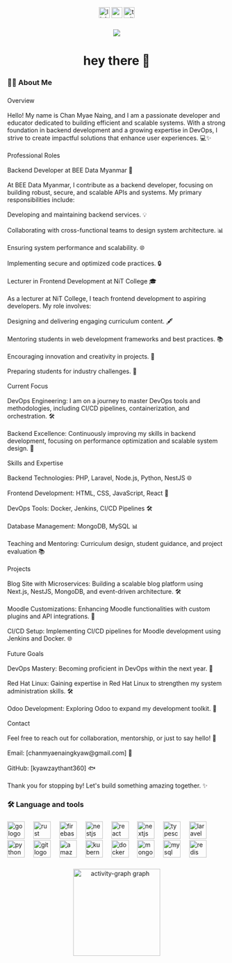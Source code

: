 <div align="center">
  <img src="https://img.shields.io/static/v1?message=LinkedIn&logo=linkedin&label=&color=0077B5&logoColor=white&labelColor=&style=for-the-badge" height="25" alt="linkedin logo"  />
  <img src="https://img.shields.io/static/v1?message=Youtube&logo=youtube&label=&color=FF0000&logoColor=white&labelColor=&style=for-the-badge" height="25" alt="youtube logo"  />
  <img src="https://img.shields.io/static/v1?message=Twitter&logo=twitter&label=&color=1DA1F2&logoColor=white&labelColor=&style=for-the-badge" height="25" alt="twitter logo"  />
</div>

###

<div align="center">
  <img src="https://visitor-badge.laobi.icu/badge?page_id=kyawzaythant360.kyawzaythant360&"  />
</div>

###

<h1 align="center">hey there 👋</h1>

###

<h3 align="left">👩‍💻  About Me</h3>

###

<p align="left">Overview<br><br>Hello! My name is Chan Myae Naing, and I am a passionate developer and educator dedicated to building efficient and scalable systems. With a strong foundation in backend development and a growing expertise in DevOps, I strive to create impactful solutions that enhance user experiences. 💻✨<br><br>Professional Roles<br><br>Backend Developer at BEE Data Myanmar 🔧<br><br>At BEE Data Myanmar, I contribute as a backend developer, focusing on building robust, secure, and scalable APIs and systems. My primary responsibilities include:<br><br>Developing and maintaining backend services. 💡<br><br>Collaborating with cross-functional teams to design system architecture. 📊<br><br>Ensuring system performance and scalability. 🌐<br><br>Implementing secure and optimized code practices. 🔒<br><br>Lecturer in Frontend Development at NiT College 🎓<br><br>As a lecturer at NiT College, I teach frontend development to aspiring developers. My role involves:<br><br>Designing and delivering engaging curriculum content. 🖋<br><br>Mentoring students in web development frameworks and best practices. 📚<br><br>Encouraging innovation and creativity in projects. 🎨<br><br>Preparing students for industry challenges. 💪<br><br>Current Focus<br><br>DevOps Engineering: I am on a journey to master DevOps tools and methodologies, including CI/CD pipelines, containerization, and orchestration. 🛠️<br><br>Backend Excellence: Continuously improving my skills in backend development, focusing on performance optimization and scalable system design. 🚀<br><br>Skills and Expertise<br><br>Backend Technologies: PHP, Laravel, Node.js, Python, NestJS 🌐<br><br>Frontend Development: HTML, CSS, JavaScript, React 🔧<br><br>DevOps Tools: Docker, Jenkins, CI/CD Pipelines 🛠️<br><br>Database Management: MongoDB, MySQL 📊<br><br>Teaching and Mentoring: Curriculum design, student guidance, and project evaluation 📚<br><br>Projects<br><br>Blog Site with Microservices: Building a scalable blog platform using Next.js, NestJS, MongoDB, and event-driven architecture. 🛠️<br><br>Moodle Customizations: Enhancing Moodle functionalities with custom plugins and API integrations. 🔧<br><br>CI/CD Setup: Implementing CI/CD pipelines for Moodle development using Jenkins and Docker. 🌐<br><br>Future Goals<br><br>DevOps Mastery: Becoming proficient in DevOps within the next year. 🚀<br><br>Red Hat Linux: Gaining expertise in Red Hat Linux to strengthen my system administration skills. 🛠️<br><br>Odoo Development: Exploring Odoo to expand my development toolkit. 🔧<br><br>Contact<br><br>Feel free to reach out for collaboration, mentorship, or just to say hello! 🙋<br><br>Email: [chanmyaenaingkyaw@gmail.com] 📧<br><br>GitHub: [kyawzaythant360] 🐟<br><br>Thank you for stopping by! Let's build something amazing together. ✨</p>

###

<h3 align="left">🛠 Language and tools</h3>

###

<div align="left">
  <img src="https://cdn.jsdelivr.net/gh/devicons/devicon/icons/go/go-original-wordmark.svg" height="40" alt="go logo"  />
  <img width="12" />
  <img src="https://cdn.jsdelivr.net/gh/devicons/devicon/icons/rust/rust-original.svg" height="40" alt="rust logo"  />
  <img width="12" />
  <img src="https://cdn.jsdelivr.net/gh/devicons/devicon/icons/firebase/firebase-plain-wordmark.svg" height="40" alt="firebase logo"  />
  <img width="12" />
  <img src="https://cdn.jsdelivr.net/gh/devicons/devicon/icons/nestjs/nestjs-original.svg" height="40" alt="nestjs logo"  />
  <img width="12" />
  <img src="https://cdn.jsdelivr.net/gh/devicons/devicon/icons/react/react-original.svg" height="40" alt="react logo"  />
  <img width="12" />
  <img src="https://cdn.jsdelivr.net/gh/devicons/devicon/icons/nextjs/nextjs-original.svg" height="40" alt="nextjs logo"  />
  <img width="12" />
  <img src="https://cdn.jsdelivr.net/gh/devicons/devicon/icons/typescript/typescript-original.svg" height="40" alt="typescript logo"  />
  <img width="12" />
  <img src="https://cdn.jsdelivr.net/gh/devicons/devicon/icons/laravel/laravel-original.svg" height="40" alt="laravel logo"  />
  <img width="12" />
  <img src="https://cdn.jsdelivr.net/gh/devicons/devicon/icons/python/python-original.svg" height="40" alt="python logo"  />
  <img width="12" />
  <img src="https://cdn.jsdelivr.net/gh/devicons/devicon/icons/git/git-original.svg" height="40" alt="git logo"  />
  <img width="12" />
  <img src="https://cdn.jsdelivr.net/gh/devicons/devicon/icons/amazonwebservices/amazonwebservices-line-wordmark.svg" height="40" alt="amazonwebservices logo"  />
  <img width="12" />
  <img src="https://cdn.jsdelivr.net/gh/devicons/devicon/icons/kubernetes/kubernetes-plain.svg" height="40" alt="kubernetes logo"  />
  <img width="12" />
  <img src="https://cdn.jsdelivr.net/gh/devicons/devicon/icons/docker/docker-plain-wordmark.svg" height="40" alt="docker logo"  />
  <img width="12" />
  <img src="https://cdn.jsdelivr.net/gh/devicons/devicon/icons/mongodb/mongodb-original.svg" height="40" alt="mongodb logo"  />
  <img width="12" />
  <img src="https://cdn.jsdelivr.net/gh/devicons/devicon/icons/mysql/mysql-original.svg" height="40" alt="mysql logo"  />
  <img width="12" />
  <img src="https://cdn.jsdelivr.net/gh/devicons/devicon/icons/redis/redis-original.svg" height="40" alt="redis logo"  />
</div>

###

<div align="center">
  <img src="https://github-readme-activity-graph.vercel.app/graph?username=kyawzaythant360&theme=coral&bg_color=000&color=ffff&title_color=fff&line=008000&point=00800&area_color=fff&radius=16&area=true" height="200" alt="activity-graph graph"  />
</div>

###
